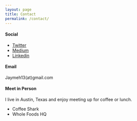 ```yaml
---
layout: page
title: Contact
permalink: /contact/
---
```


#### Social
* [Twitter](https://twitter.com/jhoff)
* [Medium](https://medium.com/@jhoff)
* [Linkedin](https://www.linkedin.com/in/jaymehoffman/)

#### Email

Jaymeh13(at)gmail.com

#### Meet in Person
I live in Austin, Texas and enjoy meeting up for coffee or lunch.
* Coffee Shark
* Whole Foods HQ
